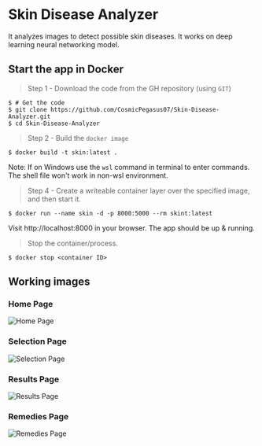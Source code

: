 # Skin Disease Analyzer
It analyzes images to detect possible skin diseases. It works on deep learning neural networking model. 

## Start the app in Docker
>Step 1 - Download the code from the GH repository (using `GIT`)

```
$ # Get the code
$ git clone https://github.com/CosmicPegasus07/Skin-Disease-Analyzer.git
$ cd Skin-Disease-Analyzer

```
>Step 2 - Build the `docker image`

`$ docker build -t skin:latest .`

Note: If on Windows use the `wsl` command in terminal to enter commands. The shell file won't work in non-wsl environment.

>Step 4 - Create a writeable container layer over the specified image, and then start it.

`$ docker run --name skin -d -p 8000:5000 --rm skint:latest`

Visit http://localhost:8000 in your browser. The app should be up & running.

>Stop the container/process.

`$ docker stop <container ID>`

## Working images

### Home Page 

![Home Page](/Screenshot/Home.png)
### Selection Page

![Selection Page](/Screenshot/Selection.png)

### Results Page

![Results Page](/Screenshot/Results.png)

### Remedies Page

![Remedies Page](/Screenshot/Remedies.png)

